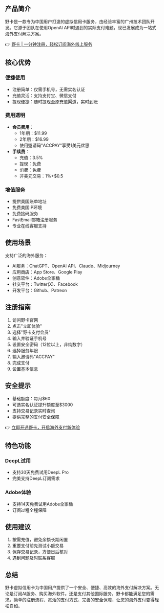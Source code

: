 ## **产品简介**

野卡是一款专为中国用户打造的虚拟信用卡服务，由经验丰富的广州技术团队开发。它源于团队在使用OpenAI API时遇到的实际支付难题，现已发展成为一站式海外支付解决方案。

👉 [野卡 | 一分钟注册，轻松订阅海外线上服务](https://bit.ly/bewildcard)

## **核心优势**

### 便捷使用
- 注册简单：仅需手机号，无需实名认证
- 充值灵活：支持支付宝、微信支付
- 提现便捷：随时提现至原充值渠道，实时到账

### 费用透明
- **会员费用**：
  - 1年期：$11.99
  - 2年期：$16.99
  - 使用邀请码"ACCPAY"享受1美元优惠
- **手续费**：
  - 充值：3.5%
  - 提现：免费
  - 消费：免费
  - 非美元交易：1%+$0.5

### 增值服务
- 提供美国账单地址
- 免费美国IP环境
- 免费接码服务
- FastEmail邮箱注册服务
- 专业在线客服支持

## **使用场景**

支持广泛的海外服务：
- AI服务：ChatGPT、OpenAI API、Claude、Midjourney
- 应用商店：App Store、Google Play
- 创意软件：Adobe全家桶
- 社交平台：Twitter(X)、Facebook
- 开发平台：Github、Patreon

## **注册指南**

1. 访问野卡官网
2. 点击"立即体验"
3. 选择"野卡支付会员"
4. 输入并验证手机号
5. 设置安全密码（12位以上，非纯数字）
6. 选择服务年限
7. 输入邀请码"ACCPAY"
8. 完成支付
9. 设置基本信息

## **安全提示**

- 基础额度：每月$60
- 可选实名认证提升额度至$3000
- 支持交易记录实时查询
- 提供完整的支付安全保障

👉 [立即开通野卡，开启海外支付新体验](https://bit.ly/bewildcard)

## **特色功能**

### DeepL试用
- 支持30天免费试用DeepL Pro
- 完美支持DeepL订阅需求

### Adobe体验
- 支持14天免费试用Adobe全家桶
- 订阅过程全程保障

## **使用建议**

1. 按需充值，避免余额长期闲置
2. 重要支付前先测试小额交易
3. 保存交易记录，方便日后核对
4. 遇到问题及时联系客服

## **总结**

野卡虚拟信用卡为中国用户提供了一个安全、便捷、高效的海外支付解决方案。无论是订阅AI服务、购买海外软件，还是支付其他国际服务，野卡都能满足您的需求。简单的注册流程、灵活的支付方式、完善的安全保障，让您的海外支付变得轻松自如。